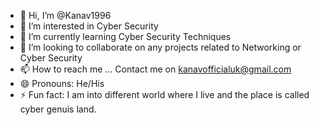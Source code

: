 - 👋 Hi, I’m @Kanav1996
- 👀 I’m interested in Cyber Security
- 🌱 I’m currently learning Cyber Security Techniques
- 💞️ I’m looking to collaborate on any projects related to Networking or Cyber Security
- 📫 How to reach me ... Contact me on kanavofficialuk@gmail.com
- 😄 Pronouns: He/His
- ⚡ Fun fact: I am into different world where I live and the place is called cyber genuis land.

<!---
Kanav1996/Kanav1996 is a ✨ special ✨ repository because its `README.md` (this file) appears on your GitHub profile.
You can click the Preview link to take a look at your changes.
--->
